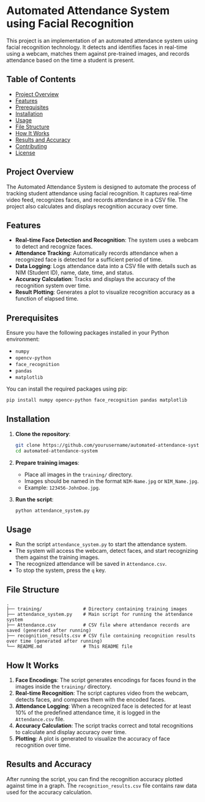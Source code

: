 # Automated Attendance System using Facial Recognition

This project is an implementation of an automated attendance system using facial recognition technology. It detects and identifies faces in real-time using a webcam, matches them against pre-trained images, and records attendance based on the time a student is present.

## Table of Contents
- [Project Overview](#project-overview)
- [Features](#features)
- [Prerequisites](#prerequisites)
- [Installation](#installation)
- [Usage](#usage)
- [File Structure](#file-structure)
- [How It Works](#how-it-works)
- [Results and Accuracy](#results-and-accuracy)
- [Contributing](#contributing)
- [License](#license)

## Project Overview
The Automated Attendance System is designed to automate the process of tracking student attendance using facial recognition. It captures real-time video feed, recognizes faces, and records attendance in a CSV file. The project also calculates and displays recognition accuracy over time.

## Features
- **Real-time Face Detection and Recognition**: The system uses a webcam to detect and recognize faces.
- **Attendance Tracking**: Automatically records attendance when a recognized face is detected for a sufficient period of time.
- **Data Logging**: Logs attendance data into a CSV file with details such as NIM (Student ID), name, date, time, and status.
- **Accuracy Calculation**: Tracks and displays the accuracy of the recognition system over time.
- **Result Plotting**: Generates a plot to visualize recognition accuracy as a function of elapsed time.

## Prerequisites
Ensure you have the following packages installed in your Python environment:

- `numpy`
- `opencv-python`
- `face_recognition`
- `pandas`
- `matplotlib`

You can install the required packages using pip:

```bash
pip install numpy opencv-python face_recognition pandas matplotlib
```

## Installation

1. **Clone the repository**:
    ```bash
    git clone https://github.com/yourusername/automated-attendance-system.git
    cd automated-attendance-system
    ```

2. **Prepare training images**:
    - Place all images in the `training/` directory.
    - Images should be named in the format `NIM-Name.jpg` or `NIM_Name.jpg`.
    - Example: `123456-JohnDoe.jpg`.

3. **Run the script**:
    ```bash
    python attendance_system.py
    ```

## Usage

- Run the script `attendance_system.py` to start the attendance system.
- The system will access the webcam, detect faces, and start recognizing them against the training images.
- The recognized attendance will be saved in `Attendance.csv`.
- To stop the system, press the `q` key.

## File Structure

```
.
├── training/               # Directory containing training images
├── attendance_system.py    # Main script for running the attendance system
├── Attendance.csv          # CSV file where attendance records are saved (generated after running)
├── recognition_results.csv # CSV file containing recognition results over time (generated after running)
└── README.md               # This README file
```

## How It Works

1. **Face Encodings**: The script generates encodings for faces found in the images inside the `training/` directory.
2. **Real-time Recognition**: The script captures video from the webcam, detects faces, and compares them with the encoded faces.
3. **Attendance Logging**: When a recognized face is detected for at least 10% of the predefined attendance time, it is logged in the `Attendance.csv` file.
4. **Accuracy Calculation**: The script tracks correct and total recognitions to calculate and display accuracy over time.
5. **Plotting**: A plot is generated to visualize the accuracy of face recognition over time.

## Results and Accuracy

After running the script, you can find the recognition accuracy plotted against time in a graph. The `recognition_results.csv` file contains raw data used for the accuracy calculation.
